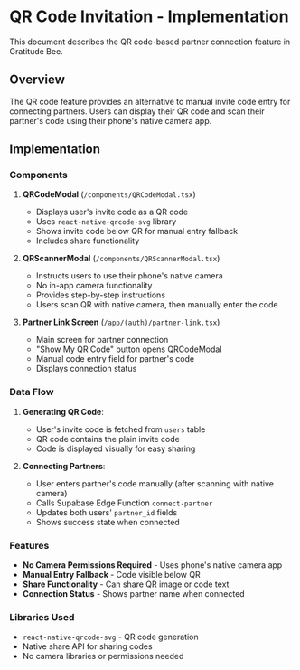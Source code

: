 # QR Code Invitation - Implementation

This document describes the QR code-based partner connection feature in Gratitude Bee.

## Overview

The QR code feature provides an alternative to manual invite code entry for connecting partners. Users can display their QR code and scan their partner's code using their phone's native camera app.

## Implementation

### Components

1. **QRCodeModal** (`/components/QRCodeModal.tsx`)
   - Displays user's invite code as a QR code
   - Uses `react-native-qrcode-svg` library
   - Shows invite code below QR for manual entry fallback
   - Includes share functionality

2. **QRScannerModal** (`/components/QRScannerModal.tsx`)
   - Instructs users to use their phone's native camera
   - No in-app camera functionality
   - Provides step-by-step instructions
   - Users scan QR with native camera, then manually enter the code

3. **Partner Link Screen** (`/app/(auth)/partner-link.tsx`)
   - Main screen for partner connection
   - "Show My QR Code" button opens QRCodeModal
   - Manual code entry field for partner's code
   - Displays connection status

### Data Flow

1. **Generating QR Code**:
   - User's invite code is fetched from `users` table
   - QR code contains the plain invite code
   - Code is displayed visually for easy sharing

2. **Connecting Partners**:
   - User enters partner's code manually (after scanning with native camera)
   - Calls Supabase Edge Function `connect-partner`
   - Updates both users' `partner_id` fields
   - Shows success state when connected

### Features

- **No Camera Permissions Required** - Uses phone's native camera app
- **Manual Entry Fallback** - Code visible below QR
- **Share Functionality** - Can share QR image or code text
- **Connection Status** - Shows partner name when connected

### Libraries Used

- `react-native-qrcode-svg` - QR code generation
- Native share API for sharing codes
- No camera libraries or permissions needed